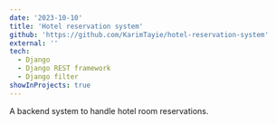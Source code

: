 ```yaml
---
date: '2023-10-10'
title: 'Hotel reservation system'
github: 'https://github.com/KarimTayie/hotel-reservation-system'
external: ''
tech:
  - Django
  - Django REST framework
  - Django filter
showInProjects: true
---
```


A backend system to handle hotel room reservations.
